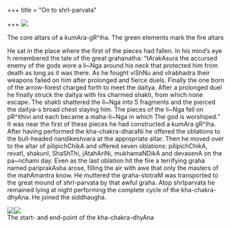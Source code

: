 +++
title = "On to shrI-parvata"

+++
[![](https://i2.wp.com/photos1.blogger.com/x/blogger2/6438/855/320/318420/kumAragRiha.png)](http://photos1.blogger.com/x/blogger2/6438/855/1600/251284/kumAragRiha.png)

The core altars of a kumAra-gR^iha. The green elements mark the fire
altars

He sat in the place where the first of the pieces had fallen. In his
mind’s eye h remembered the tale of the great grahanatha: “tArakAsura
the accursed enemy of the gods wore a li\~Nga around his neck that
protected him from death as long as it was there. As he fought viShNu
and vIrabhadra their weapons failed on him after prolonged and fierce
duels. Finally the one born of the arrow-forest charged forth to meet
the daitya. After a prolonged duel he finally struck the daitya with his
charmed shakti, from which none escape. The shakti shattered the li\~Nga
into 5 fragments and the pierced the daitya-s broad chest slaying him.
The pieces of the li\~Nga fell on pR^ithivi and each became a
maha-li\~Nga in which The god is worshiped.” It was near the first of
these pieces he had constructed a kumAra gR^iha. After having performed
the kha-chakra-dharaNi he offered the oblations to the bull-headed
nandikeshvara at the appropriate altar. Then he moved over to the altar
of pilipichChikA and offered seven oblations: pilipichChikA, revatI,
shakunI, ShaShThi, jAtahAriNi, mukhamaNDikA and devasenA on the
pa\~nchami day. Even as the last oblation hit the fire a terrifying
graha named pariprakAsha arose, filling the air with awe that only the
masters of the mahAmantra know. He muttered the graha-stotraM was
transported to the great mound of shrI-parvata by that awful graha. Atop
shrIparvata he remained lying at night performing the complete cycle of
the kha-chakra-dhyAna. He joined the siddhaugha.

[![](https://i1.wp.com/photos1.blogger.com/x/blogger2/6438/855/320/376125/nakShatra_nyAsa1.png)](http://photos1.blogger.com/x/blogger2/6438/855/1600/418809/nakShatra_nyAsa1.png)[![](https://i2.wp.com/photos1.blogger.com/x/blogger2/6438/855/320/994496/nakShatra_nyAsa2.png)](http://photos1.blogger.com/x/blogger2/6438/855/1600/212809/nakShatra_nyAsa2.png)  
The start- and end-point of the kha-chakra-dhyAna
